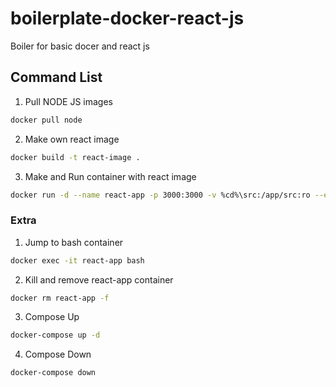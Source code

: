 # boilerplate-docker-react-js
Boiler for basic docer and react js

## Command List
1. Pull NODE JS images
```bash
docker pull node
```

2. Make own react image
```bash
docker build -t react-image .
```

3. Make and Run container with react image
```bash
docker run -d --name react-app -p 3000:3000 -v %cd%\src:/app/src:ro --env-file ./.env react-image
```

### Extra

1. Jump to bash container
```bash
docker exec -it react-app bash
```

2. Kill and remove react-app container
```bash
docker rm react-app -f
```

3. Compose Up
```bash
docker-compose up -d
```

4. Compose Down
```bash
docker-compose down
```
